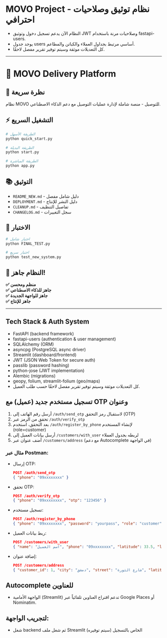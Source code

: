 # MOVO Project - نظام توثيق وصلاحيات احترافي

- النظام الآن يدعم تسجيل دخول وتوثيق JWT وصلاحيات مرنة باستخدام fastapi-users.
- يوجد جدول users أساسي مرتبط بجداول العملاء والكباتن والمطاعم.
- كل التعديلات موثقة وسيتم توفير تقرير مفصل لاحقًا.

---

# 🚀 MOVO Delivery Platform

## 🎯 نظرة سريعة

نظام MOVO للتوصيل - منصة شاملة لإدارة عمليات التوصيل مع دعم الذكاء الاصطناعي.

## ⚡ التشغيل السريع

```bash
# الطريقة الأسهل
python quick_start.py

# الطريقة البديلة
python start.py

# الطريقة المباشرة
python app.py
```

## 📚 التوثيق

- `README_NEW.md` - دليل شامل مفصل
- `DEPLOYMENT.md` - دليل النشر للإنتاج
- `CLEANUP.md` - تفاصيل التنظيف
- `CHANGELOG.md` - سجل التغييرات

## 🧪 الاختبار

```bash
# اختبار شامل
python FINAL_TEST.py

# اختبار سريع
python test_new_system.py
```

## 🎉 النظام جاهز!

**✅ منظم ومحسن**  
**✅ جاهز للذكاء الاصطناعي**  
**✅ جاهز للواجهة الجديدة**  
**✅ جاهز للإنتاج** 

---

## Tech Stack & Auth System

- FastAPI (backend framework)
- fastapi-users (authentication & user management)
- SQLAlchemy (ORM)
- asyncpg (PostgreSQL async driver)
- Streamlit (dashboard/frontend)
- JWT (JSON Web Token for secure auth)
- passlib (password hashing)
- python-jose (JWT implementation)
- Alembic (migrations)
- geopy, folium, streamlit-folium (geo/maps)
- كل التعديلات موثقة وسيتم توفير تقرير مفصل لاحقًا حسب طلب العميل. 

## تسجيل مستخدم جديد (عميل) مع OTP وعنوان

1. أرسل رقم الهاتف إلى `/auth/send_otp` لاستقبال رمز التحقق (OTP)
2. تحقق من الرمز عبر `/auth/verify_otp`
3. بعد التحقق، استخدم `/auth/register_by_phone` لإنشاء المستخدم (role=customer)
4. أرسل بيانات العميل إلى `/customers/with_user` لربطه بجدول العملاء
5. أضف عنوان عبر `/customers/address` (مع دعم Autocomplete في الواجهة)

### مثال عبر Postman:
- إرسال OTP:
  ```json
  POST /auth/send_otp
  { "phone": "09xxxxxxxx" }
  ```
- تحقق OTP:
  ```json
  POST /auth/verify_otp
  { "phone": "09xxxxxxxx", "otp": "123456" }
  ```
- تسجيل مستخدم:
  ```json
  POST /auth/register_by_phone
  { "phone": "09xxxxxxxx", "password": "yourpass", "role": "customer" }
  ```
- ربط بيانات العميل:
  ```json
  POST /customers/with_user
  { "name": "اسم العميل", "phone": "09xxxxxxxx", "latitude": 33.5, "longitude": 36.3, "user_id": 1 }
  ```
- إضافة عنوان:
  ```json
  POST /customers/address
  { "customer_id": 1, "city": "دمشق", "street": "شارع الثورة", "latitude": 33.5, "longitude": 36.3 }
  ```

## Autocomplete للعناوين
- الواجهة الأمامية (Streamlit) تدعم اقتراح العناوين تلقائياً عبر Google Places أو Nominatim.

## لتجريب الواجهة:
- شغل backend ثم شغل ملف Streamlit الخاص بالتسجيل (سيتم توفيره) 